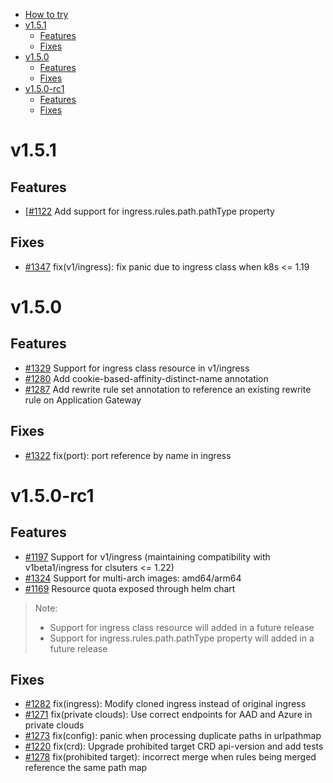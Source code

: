 - [How to try](#how-to-try)
- [v1.5.1](#v151)
  - [Features](#features)
  - [Fixes](#fixes)
- [v1.5.0](#v150)
  - [Features](#features)
  - [Fixes](#fixes)
- [v1.5.0-rc1](#v150-rc1)
  - [Features](#features-1)
  - [Fixes](#fixes-1)

# v1.5.1

## Features
*  [[#1122](https://github.com/Azure/application-gateway-kubernetes-ingress/pull/1346) Add support for ingress.rules.path.pathType property

## Fixes
* [#1347](https://github.com/Azure/application-gateway-kubernetes-ingress/pull/1347) fix(v1/ingress): fix panic due to ingress class when k8s <= 1.19

# v1.5.0

## Features
* [#1329](https://github.com/Azure/application-gateway-kubernetes-ingress/pull/1329) Support for ingress class resource in v1/ingress
* [#1280](https://github.com/Azure/application-gateway-kubernetes-ingress/pull/1280) Add cookie-based-affinity-distinct-name annotation
* [#1287](https://github.com/Azure/application-gateway-kubernetes-ingress/pull/1287) Add rewrite rule set annotation to reference an existing rewrite rule on Application Gateway

## Fixes
* [#1322](https://github.com/Azure/application-gateway-kubernetes-ingress/pull/1322) fix(port): port reference by name in ingress

# v1.5.0-rc1

## Features
* [#1197](https://github.com/Azure/application-gateway-kubernetes-ingress/pull/1197) Support for v1/ingress (maintaining compatibility with v1beta1/ingress for clsuters <= 1.22)
* [#1324](https://github.com/Azure/application-gateway-kubernetes-ingress/pull/1324) Support for multi-arch images: amd64/arm64
* [#1169](https://github.com/Azure/application-gateway-kubernetes-ingress/pull/1169) Resource quota exposed through helm chart
> Note:
>  * Support for ingress class resource will added in a future release
>  * Support for ingress.rules.path.pathType property will added in a future release

## Fixes
* [#1282](https://github.com/Azure/application-gateway-kubernetes-ingress/pull/1282) fix(ingress): Modify cloned ingress instead of original ingress
* [#1271](https://github.com/Azure/application-gateway-kubernetes-ingress/pull/1271) fix(private clouds): Use correct endpoints for AAD and Azure in private clouds
* [#1273](https://github.com/Azure/application-gateway-kubernetes-ingress/pull/1273) fix(config): panic when processing duplicate paths in urlpathmap
* [#1220](https://github.com/Azure/application-gateway-kubernetes-ingress/pull/1220) fix(crd): Upgrade prohibited target CRD api-version and add tests
* [#1278](https://github.com/Azure/application-gateway-kubernetes-ingress/pull/1278) fix(prohibited target): incorrect merge when rules being merged reference the same path map